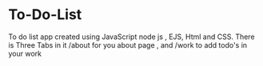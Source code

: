 # To-Do-List
To do list app created using JavaScript node js , EJS, Html and CSS. 
There is Three Tabs in it /about for you about page , and /work to add todo's in your work 
